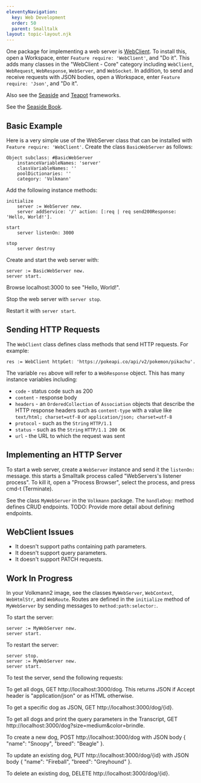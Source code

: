 ```yaml
---
eleventyNavigation:
  key: Web Development
  order: 50
  parent: Smalltalk
layout: topic-layout.njk
---
```


One package for implementing a web server is
<a href="https://github.com/Cuis-Smalltalk/Cuis-Smalltalk-Dev/blob/master/Packages/Features/WebClient.pck.st"
target="_blank">WebClient</a>.
To install this, open a Workspace, enter `Feature require: 'WebClient'`,
and "Do it".
This adds many classes in the "WebClient - Core" category including
`WebClient`, `WebRequest`, `WebResponse`, `WebServer`, and `WebSocket`.
In addition, to send and receive requests with JSON bodies,
open a Workspace, enter `Feature require: 'Json'`, and "Do it".

Also see the
<a href="https://github.com/SeasideSt/Seaside" target="_blank">Seaside</a> and
<a href="https://github.com/zeroflag/Teapot" target="_blank">Teapot</a> frameworks.

See the <a href="https://book.seaside.st/book" target="_blank">Seaside Book</a>.

## Basic Example

Here is a very simple use of the WebServer class that can be installed with
`Feature require: 'WebClient'`.
Create the class `BasicWebServer` as follows:

```smalltalk
Object subclass: #BasicWebServer
    instanceVariableNames: 'server'
    classVariableNames: ''
    poolDictionaries: ''
    category: 'Volkmann'
```

Add the following instance methods:

```smalltalk
initialize
    server := WebServer new.
    server addService: '/' action: [:req | req send200Response: 'Hello, World!'].

start
    server listenOn: 3000

stop
    server destroy
```

Create and start the web server with:

```smalltalk
server := BasicWebServer new.
server start.
```

Browse localhost:3000 to see "Hello, World!".

Stop the web server with `server stop`.

Restart it with `server start`.

## Sending HTTP Requests

The `WebClient` class defines class methods that send HTTP requests.
For example:

```smalltalk
res := WebClient httpGet: 'https://pokeapi.co/api/v2/pokemon/pikachu'.
```

The variable `res` above will refer to a `WebResponse` object.
This has many instance variables including:

- `code` - status code such as 200
- `content` - response body
- `headers` - an `OrderedCollection` of `Association` objects
  that describe the HTTP response headers such as `content-type` with a
  value like `text/html; charset=utf-8` or `application/json; charset=utf-8`
- `protocol` - such as the `String` `HTTP/1.1`
- `status` - such as the `String` `HTTP/1.1 200 OK`
- `url` - the URL to which the request was sent

## Implementing an HTTP Server

To start a web server, create a `WebServer` instance
and send it the `listenOn:` message.
this starts a Smalltalk process called "WebServers's listener process".
To kill it, open a "Process Browser", select the process,
and press cmd-t (Terminate).

See the class `MyWebServer` in the `Volkmann` package.
The `handleDog:` method defines CRUD endpoints.
TODO: Provide more detail about defining endpoints.

## WebClient Issues

- It doesn't support paths containing path parameters.
- It doesn't support query parameters.
- It doesn't support PATCH requests.

## Work In Progress

In your Volkmann2 image, see the classes
`MyWebServer`, `WebContext`, `WebHtmlStr`, and `WebRoute`.
Routes are defined in the `initialize` method of `MyWebServer`
by sending messages to `method:path:selector:`.

To start the server:

```smalltalk
server := MyWebServer new.
server start.
```

To restart the server:

```smalltalk
server stop.
server := MyWebServer new.
server start.
```

To test the server, send the following requests:

To get all dogs, GET http://localhost:3000/dog.
This returns JSON if Accept header is "application/json" or as HTML otherwise.

To get a specific dog as JSON, GET http://localhost:3000/dog/{id}.

To get all dogs and print the query parameters in the Transcript,
GET http://localhost:3000/dog?size=medium&color=brindle.

To create a new dog, POST http://localhost:3000/dog
with JSON body { "name": "Snoopy", "breed": "Beagle" }.

To update an existing dog, PUT http://localhost:3000/dog/{id}
with JSON body { "name": "Fireball", "breed": "Greyhound" }.

To delete an existing dog, DELETE http://localhost:3000/dog/{id}.
